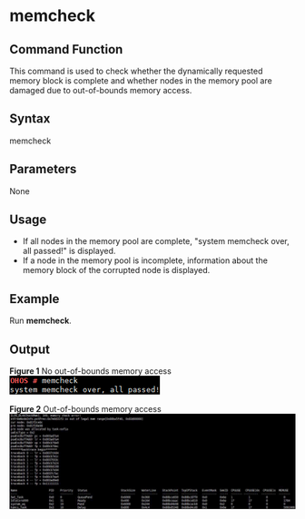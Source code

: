 # memcheck<a name="EN-US_TOPIC_0000001134006252"></a>

## Command Function<a name="section191633812516"></a>

This command is used to check whether the dynamically requested memory block is complete and whether nodes in the memory pool are damaged due to out-of-bounds memory access.

## Syntax<a name="section428816435510"></a>

memcheck

## Parameters<a name="section1939943304411"></a>

None

## Usage<a name="section228914491951"></a>

-   If all nodes in the memory pool are complete, "system memcheck over, all passed!" is displayed.
-   If a node in the memory pool is incomplete, information about the memory block of the corrupted node is displayed.

## Example<a name="section17373205314515"></a>

Run  **memcheck**.

## Output<a name="section13406205385413"></a>

**Figure  1**  No out-of-bounds memory access<a name="fig1115313610438"></a>  
![](figure/no-out-of-bounds-memory-access.png "no-out-of-bounds-memory-access")

**Figure  2**  Out-of-bounds memory access<a name="fig6414131084419"></a>  
![](figure/out-of-bounds-memory-access.png "out-of-bounds-memory-access")


